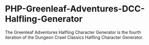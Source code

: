 # PHP-Greenleaf-Adventures-DCC-Halfling-Generator
The Greenleaf Adventures Halfling Character Generator is the fourth iteration of the Dungeon Crawl Classics Halfling Character Generator.

